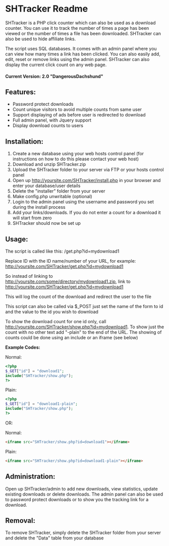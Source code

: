 SHTracker Readme
================

SHTracker is a PHP click counter which can also be used as a download counter. You can use it to track the number of times a page has been viewed or the number of times a file has been downloaded. SHTracker can also be used to hide affiliate links.

The script uses SQL databases. It comes with an admin panel where you can view how many times a link has been clicked. You can also easily add, edit, reset or remove links using the admin panel. SHTracker can also display the current click count on any web page.

#### Current Version: 2.0 "DangerousDachshund"

Features:
---------

* Password protect downloads
* Count unique visitors to avoid multiple counts from same user
* Support displaying of ads before user is redirected to download
* Full admin panel, with Jquery support
* Display download counts to users

Installation:
-------------

1. Create a new database using your web hosts control panel (for instructions on how to do this please contact your web host)
2. Download and unzip SHTracker.zip
3. Upload the SHTracker folder to your server via FTP or your hosts control panel
4. Open up http://yoursite.com/SHTracker/install.php in your browser and enter your database/user details
5. Delete the "installer" folder from your server
6. Make config.php unwritable (optional)
7. Login to the admin panel using the username and password you set during the install process
8. Add your links/downloads. If you do not enter a count for a download it will start from zero
9. SHTracker should now be set up

Usage:
------

The script is called like this: /get.php?id=mydownload1

Replace ID with the ID name/number of your URL, for example: http://yoursite.com/SHTracker/get.php?id=mydownload1

So instead of linking to http://yoursite.com/some/directory/mydownload1.zip, link to http://yoursite.com/SHTracker/get.php?id=mydownload1

This will log the count of the download and redirect the user to the file

This script can also be called via $_POST just set the name of the form to id and the value to the id you wish to download

To show the download count for one id only, call http://yoursite.com/SHTracker/show.php?id=mydownload1. To show just the count with no other text add "-plain" to the end of the URL. The showing of counts could be done using an include or an iframe (see below)

**Example Codes:**

Normal:

```php
<?php
$_GET["id"] = "download1";
include("SHTracker/show.php");
?>
```

Plain:

```php
<?php
$_GET["id"] = "download1-plain";
include("SHTracker/show.php");
?>
```

OR:

Normal:

```html
<iframe src="SHTracker/show.php?id=download1"></iframe>
```

Plain:

```html
<iframe src="SHTracker/show.php?id=download1-plain"></iframe>
```

Administration:
---------------

Open up SHTracker/admin to add new downloads, view statistics, update existing downloads or delete downloads. The admin panel can also be used to password protect downloads or to show you the tracking link for a download.

Removal:
--------

To remove SHTracker, simply delete the SHTracker folder from your server and delete the "Data" table from your database
